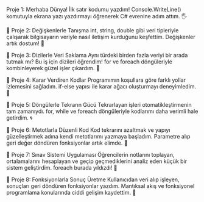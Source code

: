 Proje 1: Merhaba Dünya!
İlk satır kodumu yazdım! Console.WriteLine() komutuyla ekrana yazı yazdırmayı öğrenerek C# evrenine adım attım. 🖐️

📍 Proje 2: Değişkenlerle Tanışma
int, string, double gibi veri tipleriyle çalışarak bilgisayarın veriyle nasıl iletişim kurduğunu keşfettim. Değişkenler artık dostum! 🤝

📍 Proje 3: Dizilerle Veri Saklama
Aynı türdeki birden fazla veriyi bir arada tutmak mı? Bu iş için dizileri öğrendim! for ve foreach döngüleriyle kombinleyerek güzel işler çıkardım. 🧠

📍 Proje 4: Karar Verdiren Kodlar
Programımın koşullara göre farklı yollar izlemesini sağladım. if-else yapısı ile karar ağacı oluşturmayı deneyimledim. 🤔

📍 Proje 5: Döngülerle Tekrarın Gücü
Tekrarlayan işleri otomatikleştirmenin tam zamanıydı. for, while ve foreach döngüleriyle kodlarımı daha verimli hale getirdim. 🌀

📍 Proje 6: Metotlarla Düzenli Kod
Kod tekrarını azaltmak ve yapıyı güzelleştirmek adına kendi metotlarımı yazmaya başladım. Parametre alıp geri değer döndüren fonksiyonlar artık elimde. 🧱

📍 Proje 7: Sınav Sistemi Uygulaması
Öğrencilerin notlarını toplayan, ortalamalarını hesaplayan ve geçip geçmediklerini analiz eden küçük bir sistem geliştirdim. foreach burada yıldızdı! 🌟

📍 Proje 8: Fonksiyonlarla Sonuç Üretme
Kullanıcıdan veri alıp işleyen, sonuçları geri döndüren fonksiyonlar yazdım. Mantıksal akış ve fonksiyonel programlama konularında ciddi gelişim kaydettim. 🧩

